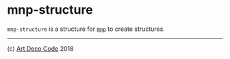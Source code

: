 # mnp-structure

`mnp-structure` is a structure for [`mnp`][2] to create structures.

---

(c) [Art Deco Code][1] 2018

[1]: https://artdeco.bz
[2]: https://mnpjs.org
